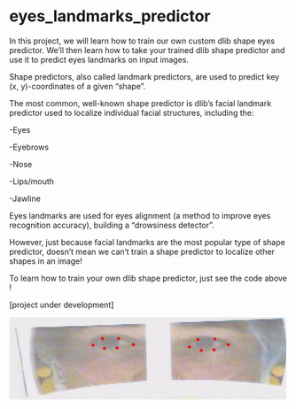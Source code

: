 # eyes_landmarks_predictor

In this project, we will learn how to train our own custom dlib shape eyes predictor. We’ll then learn how to take your trained dlib shape predictor and use it to predict eyes landmarks on input images.

Shape predictors, also called landmark predictors, are used to predict key (x, y)-coordinates of a given “shape”.

The most common, well-known shape predictor is dlib’s facial landmark predictor used to localize individual facial structures, including the:

-Eyes

-Eyebrows

-Nose

-Lips/mouth

-Jawline

Eyes landmarks are used for eyes alignment (a method to improve eyes recognition accuracy), building a “drowsiness detector”.

However, just because facial landmarks are the most popular type of shape predictor, doesn’t mean we can’t train a shape predictor to localize other shapes in an image!

To learn how to train your own dlib shape predictor, just see the code above !

[project under development]

<img src="https://github.com/thiouneEtu/eyes_landmarks_predictor/blob/main/result.PNG" width="500" />
